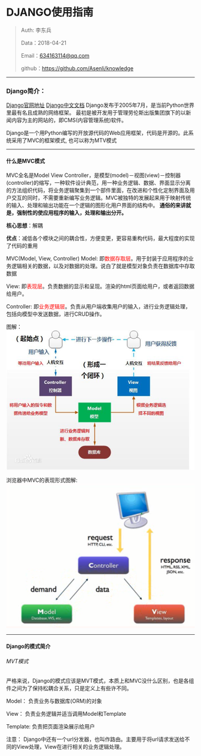 
# DJANGO使用指南

>Auth: 李东兵
>
>Data：2018-04-21
>
>Email：634163114@qq.com
>
>github：https://github.com/Asenli/knowledge

---

### Django简介：
[Django官网地址](https://www.djangoproject.com/)
[Django中文文档](https://docs.djangoproject.com/zh-hans/2.0/)
Django发布于2005年7月，是当前Python世界里最有名且成熟的网络框架。 最初是被开发用于管理劳伦斯出版集团旗下的以新闻内容为主的网站的，即CMS(内容管理系统)软件。

Django是一个用Python编写的开放源代码的Web应用框架，代码是开源的。此系统采用了MVC的框架模式, 也可以称为MTV模式

***

#### 什么是MVC模式

MVC全名是Model View Controller，是模型(model)－视图(view)－控制器(controller)的缩写，一种软件设计典范，用一种业务逻辑、数据、界面显示分离的方法组织代码，将业务逻辑聚集到一个部件里面，在改进和个性化定制界面及用户交互的同时，不需要重新编写业务逻辑。MVC被独特的发展起来用于映射传统的输入、处理和输出功能在一个逻辑的图形化用户界面的结构中。 <b>通俗的来讲就是，强制性的使应用程序的输入，处理和输出分开。</b>

<b>核心思想</b>：解耦

<b>优点</b>：减低各个模块之间的耦合性，方便变更，更容易重构代码，最大程度的实现了代码的重用

MVC(Model, View, Controller)
Model: 即<font color=red>数据存取层</font>。用于封装于应用程序的业务逻辑相关的数据，以及对数据的处理。说白了就是模型对象负责在数据库中存取数据

View: 即<font color=red>表现层</font>。负责数据的显示和呈现。渲染的html页面给用户，或者返回数据给用户。

Controller: 即<font color=red>业务逻辑层</font>。负责从用户端收集用户的输入，进行业务逻辑处理，包括向模型中发送数据，进行CRUD操作。

图解：
<br>
![图](images/mvc.jpg)

浏览器中MVC的表现形式图解:
<br>
![图](images/mvc_request_response.png)

***

#### Django的模式简介

###### MVT模式

严格来说，Django的模式应该是MVT模式，本质上和MVC没什么区别，也是各组件之间为了保持松耦合关系，只是定义上有些许不同。

Model： 负责业务与数据库(ORM)的对象

View： 负责业务逻辑并适当调用Model和Template

Template: 负责把页面渲染展示给用户

注意： Django中还有一个url分发器，也叫作路由。主要用于将url请求发送给不同的View处理，View在进行相关的业务逻辑处理。







